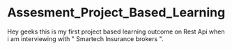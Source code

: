 # Assesment_Project_Based_Learning
Hey geeks this is my first project based learning outcome on Rest Api when i am interviewing  with " Smartech Insurance brokers ".

